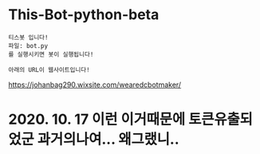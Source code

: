 # This-Bot-python-beta
```
티스봇 입니다!
파일: bot.py
를 실행시키면 봇이 실행됩니다!
```

```
아래의 URL이 웹사이트입니다!
```
https://johanbag290.wixsite.com/wearedcbotmaker/

# 2020. 10. 17 이런 이거때문에 토큰유출되었군 과거의나여... 왜그랬니..
